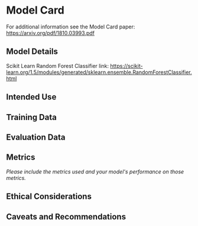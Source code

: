 # Model Card

For additional information see the Model Card paper: https://arxiv.org/pdf/1810.03993.pdf

## Model Details
Scikit Learn Random Forest Classifier link: https://scikit-learn.org/1.5/modules/generated/sklearn.ensemble.RandomForestClassifier.html

## Intended Use

## Training Data

## Evaluation Data

## Metrics
_Please include the metrics used and your model's performance on those metrics._

## Ethical Considerations

## Caveats and Recommendations
